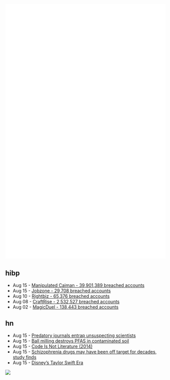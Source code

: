 ![Metrics](https://raw.githubusercontent.com/phixion/phixion/master/metrics.svg)

## hibp

<!--
for https://github.com/phixion/phixion/blob/main/.github/workflows/feeds.yml
-->
<!--START_SECTION:haveibeenpwnd-->
- Aug 15 - [Manipulated Caiman - 39,901,389 breached accounts](https://haveibeenpwned.com/PwnedWebsites#ManipulatedCaiman)
- Aug 15 - [Jobzone - 29,708 breached accounts](https://haveibeenpwned.com/PwnedWebsites#Jobzone)
- Aug 10 - [Rightbiz - 65,376 breached accounts](https://haveibeenpwned.com/PwnedWebsites#Rightbiz)
- Aug 08 - [CraftRise - 2,532,527 breached accounts](https://haveibeenpwned.com/PwnedWebsites#CraftRise)
- Aug 02 - [MagicDuel - 138,443 breached accounts](https://haveibeenpwned.com/PwnedWebsites#MagicDuel)
<!--END_SECTION:haveibeenpwnd-->

## hn

<!--
for https://github.com/phixion/phixion/blob/main/.github/workflows/feeds.yml
-->
<!--START_SECTION:hn-->
- Aug 15 - [Predatory journals entrap unsuspecting scientists](https://www.nature.com/articles/d41586-023-02553-1)
- Aug 15 - [Ball milling destroys PFAS in contaminated soil](https://phys.org/news/2023-08-chemicals.html)
- Aug 15 - [Code Is Not Literature (2014)](https://gigamonkeys.com/code-reading/)
- Aug 15 - [Schizophrenia drugs may have been off target for decades, study finds](https://www.msn.com/en-us/health/medical/schizophrenia-drugs-may-have-been-off-target-for-decades-study-finds/ar-AA1fh9Nt)
- Aug 15 - [Disney’s Taylor Swift Era](https://stratechery.com/2023/disneys-taylor-swift-era/)
<!--END_SECTION:hn-->

<!--
for https://yhype.me
-->
![](https://hit.yhype.me/github/profile?user_id=13013670)
